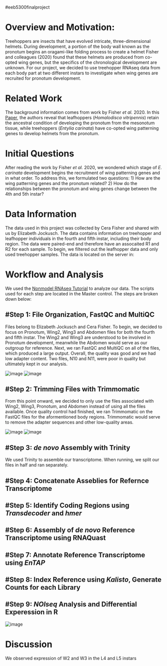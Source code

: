 #eeb5300finalproject

<h1>Overview and Motivation:</h1>
Treehoppers are insects that have evolved intricate, three-dimensional helmets. During development, a portion of the body wall known as the pronotum begins an oragami-like folding process to create a helmet Fisher and colleagues (2020) found that these helmets are produced from co-opted wing genes, but the specifics of the chronological development are unknown. For our project, we decided to use treehopper RNAseq data from each body part at two different instars to investigate when wing genes are recruited for pronotum development. 

<h1>Related Work</h1>
The background information comes from work by Fisher <i>et al.</i> 2020. In this <a href="https://www-nature-com.ezproxy.lib.uconn.edu/articles/s41559-019-1054-4">Paper</a>, the authors reveal that leafhoppers (<i>Homalodisca vitripennis</i>) retain the ancestral condition of developing the pronotum from the mesonotum tissue, while treehoppers (<i>Entylia carinata</i>) have co-opted wing patterning genes to develop helmets from the pronotum. 

<h1>Initial Questions </h1>
After reading the work by Fisher <i>et al.</i> 2020, we wondered which stage of <i>E. carinata</i> development begins the recruitment of wing patterning genes and in what order. To address this, we formulated two questions: 1) How are the wing patterning genes and the pronotum related? 2) How do the relationships between the pronotum and wing genes change between the 4th and 5th instar?

<h1>Data Information</h1>
The data used in this project was collected by Cera Fisher and shared with us by Elizabeth Jockusch. The data contains information on treehopper and leafhopper individuals in the fourth and fifth instar, including their body region. The data were paired-end and therefore have an assocaited R1 and R2 for each sample. To begin, we filtered out the leafhopper data and only used treehopper samples. The data is located on the server in: 

<h1>Workflow and Analysis</h1>
We used the <a href="https://github.com/CBC-UCONN/RNAseq_nonmodel">Nonmodel RNAseq Tutorial</a> to analyze our data. The scripts used for each step are located in the Master control. The steps are broken down below:
<h2><b>#Step 1: File Organization, FastQC and MultiQC </b></h2>
Files belong to Elizabeth Jockusch and Cera Fisher. To begin, we decided to focus on Pronotum, Wing2, Wing3 and Abdomen files for both the fourth and fifth instar. The Wing2 and Wing3 are understood to be involved in Pronotum development, meanwhile the Abdomen would serve as our outgroup for reference. Next, we ran FastQC and MultiQC on all of the files, which produced a large output. Overall, the quality was good and we had low adapter content. Two files, N10 and N11, were poor in quality but ultimately kept in our analysis.

![image](https://user-images.githubusercontent.com/44265751/116929615-aca58800-ac2c-11eb-90c1-f5a4cb7080da.png)
![image](https://user-images.githubusercontent.com/44265751/116929627-b16a3c00-ac2c-11eb-9e9d-65bf41ffc4a8.png)


<h2><b>#Step 2: Trimming Files with Trimmomatic </b></h2>
From this point onward, we decided to only use the files associated with Wing2, Wing3, Pronotum, and Abdomen instead of using all the files available. Once quality control had finished, we ran Trimmomatic on the FastQC files for the aformentioned body regions. Trimmomatic would serve to remove the adapter sequences and other low-quality areas. 

![image](https://user-images.githubusercontent.com/44265751/116928382-fbeab900-ac2a-11eb-8dd7-58ae36c96b23.png)
![image](https://user-images.githubusercontent.com/44265751/116928419-0b6a0200-ac2b-11eb-8d1a-e961253c2946.png)

<b><h2>#Step 3:<i> de novo</i> Assembly with Trinity </b></h2>
We used Trinity to assemble our transcriptome. When running, we split our files in half and ran separately. 

<b><h2>#Step 4: Concatenate Asseblies for Refernce Transcriptome </b></h2>

<b><h2>#Step 5: Identify Coding Regions using <i>Transdecoder</i> and <i>hmer</i></b></h2>

<b><h2>#Step 6: Assembly of <i>de novo</i> Reference Transcriptome using RNAQuast</b></h2>

<b><h2>#Step 7: Annotate Reference Transcriptome using <i>EnTAP</i></b></h2>

<b><h2>#Step 8: Index Reference using <i>Kalisto</i>, Generate Counts for each Library </b></h2>

<b><h2>#Step 9: <i>NOIseq</i> Analysis and Differential Experession in R</b></h2>

![image](https://user-images.githubusercontent.com/44265751/116934557-1e80d000-ac33-11eb-9855-64ce23920ca4.png)

<h1>Discussion</h1>
We observed expression of W2 and W3 in the L4 and L5 instars 
